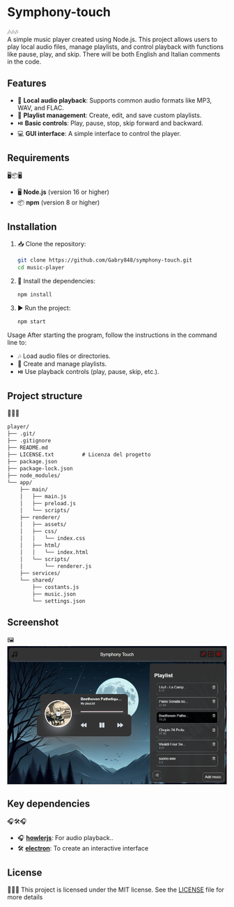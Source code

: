 # Symphony-touch

🎶🎶🎶  
A simple music player created using Node.js. This project allows users to play local audio files, manage playlists, and control playback with functions like pause, play, and skip.
There will be both English and Italian comments in the code.

## Features

- 🎵 **Local audio playback**: Supports common audio formats like MP3, WAV, and FLAC.
- 📂 **Playlist management**: Create, edit, and save custom playlists.
- ⏯️ **Basic controls**: Play, pause, stop, skip forward and backward.
- 💻 **GUI interface**: A simple interface to control the player.

## Requirements

🖥️📦🖥️  
- 🖥️ **Node.js** (version 16 or higher)  
- 📦 **npm** (version 8 or higher)

## Installation

1. 📥 Clone the repository:

   ```bash
   git clone https://github.com/Gabry848/symphony-touch.git
   cd music-player
   ```

2. 📂 Install the dependencies:

   ```bash
   npm install
   ```

3. ▶️ Run the project:

   ```bash
   npm start
   ```

Usage
After starting the program, follow the instructions in the command line to:

 - 🎶 Load audio files or directories.
 - 📝 Create and manage playlists.
 - ⏯️ Use playback controls (play, pause, skip, etc.).

## Project structure

📂📂📂
```
player/
├── .git/
├── .gitignore
├── README.md
├── LICENSE.txt         # Licenza del progetto
├── package.json
├── package-lock.json
├── node_modules/
└── app/
    ├── main/
    │   ├── main.js
    │   ├── preload.js
    │   └── scripts/
    ├── renderer/
    │   ├── assets/
    │   ├── css/
    │   │   └── index.css
    │   ├── html/
    │   │   └── index.html
    │   └── scripts/
    │       └── renderer.js
    ├── services/
    └── shared/
        ├── costants.js
        ├── music.json
        └── settings.json
```

## Screenshot

🖼️
![Music Player Screenshot](./screenshot/screenshot1.png)

## Key dependencies

🎧🛠️🎧
- 🎧 **[howlerjs](https://howlerjs.com)**: For audio playback..
- 🛠️ **[electron](https://www.electronjs.org)**: To create an interactive interface

<!--## Contributi

Siamo aperti a contributi! Per aggiungere funzionalità o correggere bug:

1. 🍴 Fai un fork del repository.
2. 🌱 Crea un branch per la tua modifica:
   ```bash
   git checkout -b nome-branch
   ```
3. 📝 Fai un commit delle modifiche e apri una pull request.
-->

## License

📜📜📜
This project is licensed under the MIT license. See the [LICENSE](LICENSE.txt) file for more details

